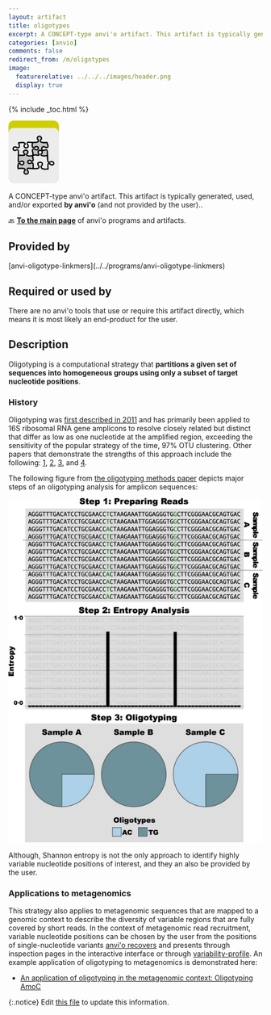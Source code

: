 ```yaml
---
layout: artifact
title: oligotypes
excerpt: A CONCEPT-type anvi'o artifact. This artifact is typically generated, used, and/or exported by anvi'o (and not provided by the user)..
categories: [anvio]
comments: false
redirect_from: /m/oligotypes
image:
  featurerelative: ../../../images/header.png
  display: true
---
```



{% include _toc.html %}


<img src="../../images/icons/CONCEPT.png" alt="CONCEPT" style="width:100px; border:none" />

A CONCEPT-type anvi'o artifact. This artifact is typically generated, used, and/or exported **by anvi'o** (and not provided by the user)..

🔙 **[To the main page](../../)** of anvi'o programs and artifacts.

## Provided by


<p style="text-align: left" markdown="1"><span class="artifact-p">[anvi-oligotype-linkmers](../../programs/anvi-oligotype-linkmers)</span></p>


## Required or used by


There are no anvi'o tools that use or require this artifact directly, which means it is most likely an end-product for the user.


## Description

Oligotyping is a computational strategy that **partitions a given set of sequences into homogeneous groups using only a subset of target nucleotide positions**. 

### History

Oligotyping was [first described in 2011](https://doi.org/10.1371/journal.pone.0026732) and has primarily been applied to 16S ribosomal RNA gene amplicons to resolve closely related but distinct that differ as low as one nucleotide at the amplified region, exceeding the sensitivity of the popular strategy of the time, 97% OTU clustering. Other papers that demonstrate the strengths of this approach include the following: [1](https://doi.org/10.1111/2041-210X.12114), [2](https://doi.org/10.1073/pnas.1409644111), [3](https://doi.org/10.1038/ismej.2014.195), and [4](https://doi.org/10.3389/fmicb.2014.00568).

The following figure from [the oligotyping methods paper](https://doi.org/10.1111/2041-210X.12114) depicts major steps of an oligotyping analysis for amplicon sequences:

![Oligotyping](../../images/oligotyping.jpg)

Although, Shannon entropy is not the only approach to identify highly variable nucleotide positions of interest, and they an also be provided by the user.

### Applications to metagenomics

This strategy also applies to metagenomic sequences that are mapped to a genomic context to describe the diversity of variable regions that are fully covered by short reads. In the context of metagenomic read recruitment, variable nucleotide positions can be chosen by the user from the positions of single-nucleotide variants [anvi'o recovers](https://merenlab.org/2015/07/20/analyzing-variability/) and presents through inspection pages in the interactive interface or through <span class="artifact-n">[variability-profile](/help/main/artifacts/variability-profile)</span>. An example application of oligotyping to metagenomics is demonstrated here:

* [An application of oligotyping in the metagenomic context: Oligotyping AmoC](https://merenlab.org/2015/12/09/musings-over-commamox/#an-application-of-oligotyping-in-the-metagenomic-context-oligotyping-amoc)

{:.notice}
Edit [this file](https://github.com/merenlab/anvio/tree/master/anvio/docs/artifacts/oligotypes.md) to update this information.

